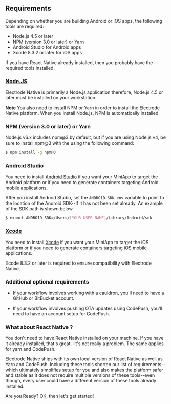 ## Requirements

Depending on whether you are building Android or iOS apps, the following tools are required:

* Node.js 4.5 or later
* NPM (version 3.0 or later) or Yarn
* Android Studio for Android apps
* Xcode 8.3.2 or later for iOS apps

If you have React Native already installed, then you probably have the required tools installed.

### [Node.JS](https://nodejs.org/en/)

Electrode Native is primarily a Node.js application therefore, Node.js 4.5 or later must be installed on your workstation.  

**Note** You also need to install NPM or Yarn in order to install the Electrode Native platform. When you install Node.js, NPM is automatically installed.

### NPM (version 3.0 or later) or Yarn

Node.js v6.x includes npm@3 by default, but if you are using Node.js v4, be sure to install npm@3 with the using the following command:

```bash
$ npm install -g npm@3
```

### [Android Studio](https://developer.android.com/studio/index.html)

You need to install [Android Studio](https://developer.android.com/studio/index.html) if you want your MiniApp to target the Android platform or if you need to generate containers targeting Android mobile applications.

After you install Android Studio, set the `ANDROID_SDK env` variable to point to the location of the Android SDK--if it has not been set already. An example of the SDK path is shown below.  

```bash
$ export ANDROID_SDK=/Users/[YOUR_USER_NAME]/Library/Android/sdk
```

### [Xcode](https://developer.apple.com/xcode/)

You need to install [Xcode](https://developer.apple.com/xcode/) if you want your MiniApp to target the iOS platform  or if you need to generate containers targeting iOS mobile applications.

Xcode 8.3.2 or later is required to ensure compatibility with Electrode Native.

### Additional optional requirements

- If your workflow involves working with a cauldron, you'll need to have a GitHub or BitBucket account.

- If your workflow involves pushing OTA updates using CodePush, you'll need to have an account setup for CodePush.

### What about React Native ?

You don't need to have React Native installed on your machine. If you have it already installed, that's great--it's not really a problem. The same applies for yarn and CodePush.

Electrode Native ships with its own local version of React Native as well as Yarn and CodePush. Including these tools shorten our list of requirements--which ultimately simplifies setup for you and also makes the platform safer and stable as it does not require multiple versions of these tools--even though, every user could have a different version of these tools already installed.

Are you Ready?    OK, then let's get started!
